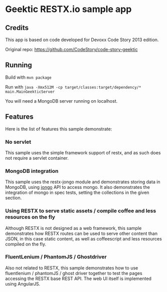 # Geektic RESTX.io sample app


## Credits

This app is based on code developed for Devoxx Code Story 2013 edition.

Original repo: https://github.com/CodeStory/code-story-geektic

## Running

Build with `mvn package`

Run with `java -Xmx512M -cp target/classes:target/dependency/* main.MainGeekticServer`

You will need a MongoDB server running on localhost.


## Features

Here is the list of features this sample demonstrate:

### No servlet

This sample uses the simple framework support of restx, and as such does not require a servlet container.

### MongoDB integration

This sample uses the restx-jongo module and demonstrates storing data in MongoDB, using [jongo](http://jongo.org) API to access mongo.
It also demonstrates the integration of mongo in spec tests, setting the collections in the given section.

### Using RESTX to serve static assets / compile coffee and less resources on the fly

Although RESTX is not designed as a web framework, this sample demonstrates how RESTX routes can be used to serve other content than JSON, in this case static content, as well as coffeescript and less resources compiled on the fly.

### FluentLenium / PhantomJS / Ghostdriver

Also not related to RESTX, this sample demonstrates how to use fluentlenium / phantomJS / ghost driver together to test the pages accessing the RESTX base REST API.
The web UI itself is implemented using AngularJS.